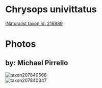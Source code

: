 
Chrysops univittatus
====================
  
[iNaturalist taxon id: 216889](https://www.inaturalist.org/taxa/216889)
# Photos

## by: Michael Pirrello
  
![taxon207840566](https://inaturalist-open-data.s3.amazonaws.com/photos/222660278/medium.jpeg)  
![taxon207840347](https://inaturalist-open-data.s3.amazonaws.com/photos/222660017/medium.jpeg)